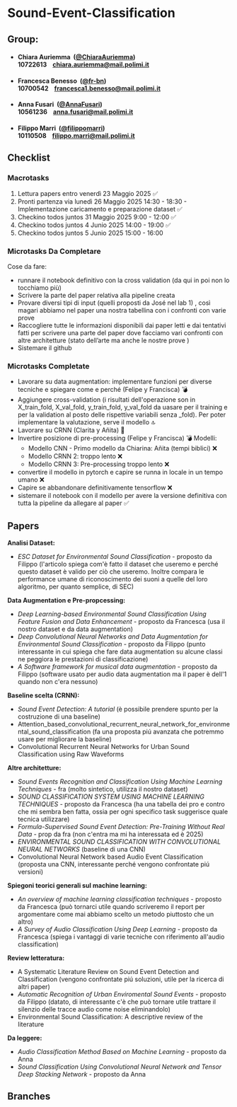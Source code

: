 # Sound-Event-Classification

## Group:

- ####  Chiara Auriemma &nbsp;([@ChiaraAuriemma](https://github.com/ChiaraAuriemma))<br> 10722613 &nbsp;&nbsp; chiara.auriemma@mail.polimi.it

- ####  Francesca Benesso &nbsp;([@fr-bn](https://github.com/fr-bn))<br> 10700542 &nbsp;&nbsp; francesca1.benesso@mail.polimi.it

- ####  Anna Fusari &nbsp;([@AnnaFusari](https://github.com/AnnaFusari))<br> 10561236 &nbsp;&nbsp; anna.fusari@mail.polimi.it

- ####  Filippo Marri &nbsp;([@filippomarri](https://github.com/filippomarri))<br> 10110508 &nbsp;&nbsp; filippo.marri@mail.polimi.it

## Checklist

### Macrotasks
1.  Lettura papers entro venerdì 23 Maggio 2025 ✅
2.  Pronti partenza via lunedì 26 Maggio 2025 14:30 - 18:30 - Implementazione caricamento e preparazione dataset ✅
3.  Checkino todos juntos 31 Maggio 2025 9:00 - 12:00 ✅
4.  Checkino todos juntos 4 Junio 2025 14:00 - 19:00 ✅
5.  Checkino todos juntos 5 Junio 2025 15:00 - 16:00 

### Microtasks Da Completare
Cose da fare:
- ⁠runnare il notebook definitivo con la cross validation (da qui in poi non lo tocchiamo più)
- ⁠Scrivere la parte del paper relativa alla pipeline creata
- Provare diversi tipi di input (quelli proposti da José nel lab 1) , così magari abbiamo nel paper una nostra tabellina con i confronti con varie prove
- ⁠⁠Raccogliere tutte  le informazioni disponibili dai paper letti e dai tentativi fatti per scrivere una parte del paper dove facciamo vari confronti con altre architetture (stato dell’arte ma anche le nostre prove )
- Sistemare il github

### Microtasks Completate
- Lavorare su data augmentation: implementare funzioni per diverse tecniche e spiegare come e perché (Felipe y Francisca) 💣 
- Aggiungere cross-validation (i risultati dell'operazione son in X_train_fold, X_val_fold, y_train_fold, y_val_fold da uasare per il training e per la validation al posto delle rispettive variabili senza _fold). Per poter implementare la valutazione, serve il modello 🔝
- Lavorare su CRNN (Clarita y Añita) 🪩
- Invertire posizione di pre-processing (Felipe y Francisca) 💣 
Modelli:
    - Modello CNN - Primo modello da Chiarina: Añita (tempi biblici) ❌
    - Modello CRNN 2: troppo lento ❌
    - Modello CRNN 3: Pre-processing troppo lento ❌
- convertire il modello in pytorch e capire se runna in locale in un tempo umano ❌
- Capire se abbandonare definitivamente tensorflow ❌
- sistemare il notebook con il modello per avere la versione definitiva con tutta la pipeline da allegare al paper ✅

## Papers

**Analisi Dataset:**
- *ESC Dataset for Environmental Sound Classification* - proposto da Filippo (l'articolo spiega com'è fatto il dataset che useremo e perché questo dataset è valido per ciò che useremo. Inoltre compara le performance umane di riconoscimento dei suoni a quelle del loro algoritmo, per quanto semplice, di SEC)

**Data Augmentation e Pre-propcessing:**
- *Deep Learning-based Environmental Sound Classification Using Feature Fusion and Data Enhancement* - proposto da Francesca (usa il nostro dataset e da data augmentation)
- *Deep Convolutional Neural Networks and Data Augmentation for Environmental Sound Classification* - proposto da Filippo (punto interessante in cui spiega che fare data augmentation su alcune classi ne peggiora le prestazioni di classificazione)
- *A Software framework for musical data augmentation* - proposto da Filippo (software usato per audio data augmentation ma il paper è dell'1 quando non c'era nessuno)

**Baseline scelta (CRNN):**
- *Sound Event Detection: A tutorial* (è possibile prendere spunto per la costruzione di una baseline)
- Attention_based_convolutional_recurrent_neural_network_for_environmental_sound_classification (fa una proposta piú avanzata che potremmo usare per migliorare la baseline)
- Convolutional Recurrent Neural Networks for Urban Sound Classification using Raw Waveforms 

**Altre architetture:**
- *Sound Events Recognition and Classification Using Machine Learning Techniques* - fra (molto sintetico, utilizza il nostro dataset)
- *SOUND CLASSIFICATION SYSTEM USING MACHINE LEARNING TECHNIQUES* - proposto da Francesca (ha una tabella dei pro e contro che mi sembra ben fatta, ossia per ogni specifico task suggerisce quale tecnica utilizzare)
- *Formula-Supervised Sound Event Detection: Pre-Training Without Real Data* - prop da fra (non c'entra ma mi ha interessata ed è 2025)
- *ENVIRONMENTAL SOUND CLASSIFICATION WITH CONVOLUTIONAL NEURAL NETWORKS* (baseline di una CNN)
- Convolutional Neural Network based Audio Event Classification (proposta una CNN, interessante perché vengono confrontate piú versioni)

**Spiegoni teorici generali sul machine learning:**
- *An overview of machine learning classification techniques* - proposto da Francesca (può tornarci utile quando scriveremo il report per argomentare come mai abbiamo scelto un metodo piuttosto che un altro)
- *A Survey of Audio Classification Using Deep Learning* - proposto da Francesca (spiega i vantaggi di varie tecniche con riferimento all'audio classification)

**Review letteratura:**
- A Systematic Literature Review on Sound Event Detection and Classification (vengono confrontate piú soluzioni, utile per la ricerca di altri paper)
- *Automatic Recognition of Urban Enviromental Sound Events* - proposto da Filippo (datato, di interessante c'è che può tornare utile trattare il silenzio delle tracce audio come noise eliminandolo)
- Environmental Sound Classification: A descriptive review of the literature

**Da leggere:**
- *Audio Classification Method Based on Machine Learning* - proposto da Anna
- *Sound Classification Using Convolutional Neural Network and Tensor Deep Stacking Network* - proposto da Anna


## Branches




